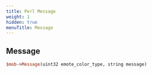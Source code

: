 ```yaml
---
title: Perl Message
weight: 1
hidden: true
menuTitle: Message
---
```

## Message
```perl
$mob->Message(uint32 emote_color_type, string message)
```